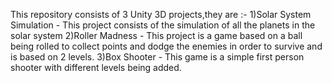 This repository consists of 3 Unity 3D projects,they are :-
  1)Solar System Simulation - This project consists of the simulation of all the planets in the solar system
  2)Roller Madness - This project is a game based on a ball being rolled to collect points and dodge the enemies in order to survive and is based on 2 levels.
  3)Box Shooter - This game is a simple first person shooter with different levels being added.

